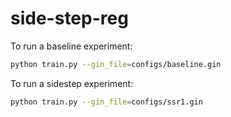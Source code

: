 # side-step-reg

To run a baseline experiment:

```bash
python train.py --gin_file=configs/baseline.gin
```

To run a sidestep experiment:

```bash
python train.py --gin_file=configs/ssr1.gin
```
